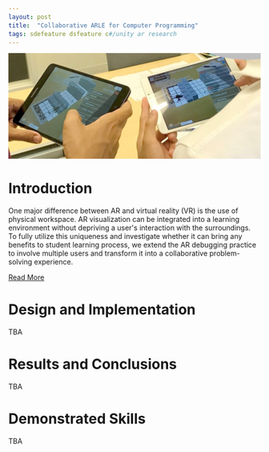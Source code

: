 ```yaml
---
layout: post
title:  "Collaborative ARLE for Computer Programming"
tags: sdefeature dsfeature c#/unity ar research
---
```


![AR Learning Experience](/assets/img/a1.jpg)

# Introduction

One major difference between AR and virtual reality (VR) is the use of physical workspace. AR visualization can be integrated into a learning environment without depriving a user's interaction with the surroundings. To fully utilize this uniqueness and investigate whether it can bring any benefits to student learning process, we extend the AR debugging practice to involve multiple users and transform it into a collaborative problem-solving experience. 

[Read More](https://sites.google.com/asu.edu/ogmented/home)

# Design and Implementation

TBA

# Results and Conclusions

TBA

# Demonstrated Skills

TBA
